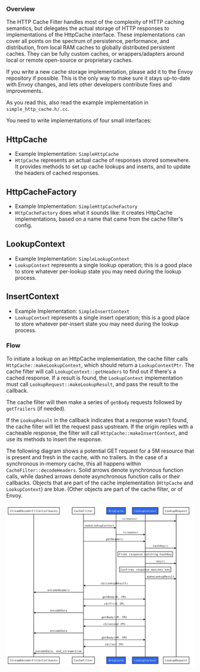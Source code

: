 ### Overview

The HTTP Cache Filter handles most of the complexity of HTTP caching semantics,
but delegates the actual storage of HTTP responses to implementations of the
HttpCache interface. These implementations can cover all points on the spectrum
of persistence, performance, and distribution, from local RAM caches to globally
distributed persistent caches. They can be fully custom caches, or
wrappers/adapters around local or remote open-source or proprietary caches.

If you write a new cache storage implementation, please add it to the Envoy
repository if possible. This is the only way to make sure it stays up-to-date
with Envoy changes, and lets other developers contribute fixes and improvements.

As you read this, also read the example implementation in `simple_http_cache.h/.cc`.

You need to write implementations of four small interfaces:

## HttpCache
 * Example Implementation: `SimpleHttpCache`
 * `HttpCache` represents an actual cache of responses stored somewhere. It provides methods to set up cache lookups and inserts, and to update the headers of cached responses.

## HttpCacheFactory
 * Example Implementation: `SimpleHttpCacheFactory`
 * `HttpCacheFactory` does what it sounds like: it creates HttpCache implementations, based on a name that came from the cache filter's config.

## LookupContext
 * Example Implementation: `SimpleLookupContext`
 * `LookupContext` represents a single lookup operation; this is a good place to store whatever per-lookup state you may need during the lookup process.

## InsertContext
 * Example Implementation: `SimpleInsertContext`
 * `LookupContext` represents a single insert operation; this is a good place to store whatever per-insert state you may need during the lookup process.

### Flow

To initiate a lookup on an HttpCache implementation, the cache filter calls
`HttpCache::makeLookupContext`, which should return a `LookupContextPtr`. The cache filter will
call `LookupContext::getHeaders` to find out if there's a cached response. If
a result is found, the `LookupContext` implementation must call
`LookupRequest::makeLookupResult`, and pass the result to the callback.

The cache filter will then make a series of `getBody` requests followed by `getTrailers` (if needed).

If the `LookupResult` in the callback indicates that a response wasn't found, the cache filter will let the request pass upstream. If the origin replies with a cacheable response, the filter will call `HttpCache::makeInsertContext`, and use its methods to insert the response.

The following diagram shows a potential GET request for a 5M resource that is present and fresh in the cache, with no trailers. In the case of a synchronous in-memory cache, this all happens within `CacheFilter::decodeHeaders`. Solid arrows denote synchronous function calls, while dashed arrows denote asynchronous function calls or their callbacks. Objects that are part of the cache implementation (`HttpCache` and `LookupContext`) are blue. (Other objects are part of the cache filter, or of Envoy.

![Cache Filter flow diagram](cache_filter_flow.png)
